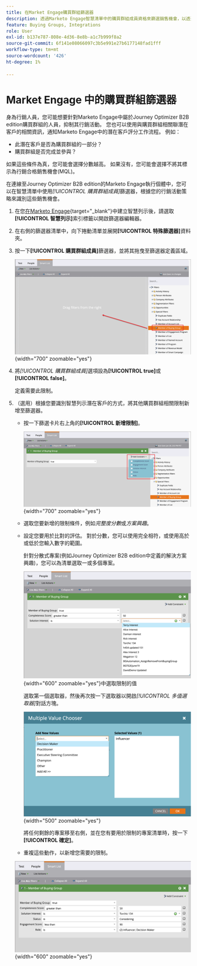 ```yaml
---
title: 在Market Engage購買群組篩選器
description: 透過Marketo Engage智慧清單中的購買群組成員資格來篩選銷售機會，以透過Journey Optimizer B2B edition最佳化行銷活動和銷售機會評分。
feature: Buying Groups, Integrations
role: User
exl-id: b137e787-808e-4d36-8e8b-a1c7b999f8a2
source-git-commit: 6f141e08066097c3b5e991e27b6177148fad1fff
workflow-type: tm+mt
source-wordcount: '426'
ht-degree: 1%

---
```


# Market Engage 中的購買群組篩選器

身為行銷人員，您可能想要針對Marketo Engage中屬於Journey Optimizer B2B edition購買群組的人員，抑制其行銷活動。 您也可以使用與購買群組相關聯潛在客戶的相關資訊，通知Marketo Engage中的潛在客戶評分工作流程。 例如：

* 此潛在客戶是否為購買群組的一部分？
* 購買群組是否完成並參與？

如果這些條件為真，您可能會選擇分數越高。 如果沒有，您可能會選擇不將其標示為行銷合格銷售機會(MQL)。

在連線至Journey Optimizer B2B edition的Marketo Engage執行個體中，您可以在智慧清單中使用&#x200B;_[!UICONTROL 購買群組成員]_&#x200B;篩選器，根據您的行銷活動策略來識別這些銷售機會。

1. 在您[在Marketo Engage](https://experienceleague.adobe.com/en/docs/marketo/using/product-docs/core-marketo-concepts/smart-lists-and-static-lists/creating-a-smart-list/create-a-smart-list){target="_blank"}中建立智慧列示後，請選取&#x200B;**[!UICONTROL 智慧列示]**&#x200B;索引標籤以開啟篩選器編輯器。

1. 在右側的篩選器清單中，向下捲動清單並展開&#x200B;**[!UICONTROL 特殊篩選器]**&#x200B;資料夾。

1. 按一下&#x200B;**[!UICONTROL 購買群組成員]**&#x200B;篩選器，並將其拖曳至篩選器定義區域。

   ![將購買群組篩選的成員新增至智慧清單](./assets/me-member-of-buying-group-filter-add.png){width="700" zoomable="yes"}

1. 將&#x200B;_[!UICONTROL 購買群組成員]_&#x200B;選項設為&#x200B;**[!UICONTROL true]**&#x200B;或&#x200B;**[!UICONTROL false]**。

   定義需要此限制。

1. （選用）根據您要識別智慧列示潛在客戶的方式，將其他購買群組相關限制新增至篩選器。

   * 按一下篩選卡片右上角的&#x200B;**[!UICONTROL 新增限制]**。

     ![選取其他條件約束](./assets/me-member-of-buying-group-filter-add-constraint.png){width="700" zoomable="yes"}

   * 選取您要新增的限制條件，例如&#x200B;_完整度分數_&#x200B;或&#x200B;_方案興趣_。

   * 設定您要用於比對的評估。 對於分數，您可以使用完全相符，或使用高於或低於您輸入數字的範圍。

     針對分散式專案(例如Journey Optimizer B2B edition中定義的解決方案興趣)，您可以為清單選取一或多個專案。

     ![從清單](./assets/me-member-of-buying-group-filter-constraint-list.png){width="600" zoomable="yes"}中選取限制的值

     選取第一個選取器，然後再次按一下選取器以開啟&#x200B;_[!UICONTROL 多值選取器]_&#x200B;對話方塊。

     ![為條件約束選取多個值](./assets/me-member-of-buying-group-filter-constraint-multiple-value.png){width="500" zoomable="yes"}

     將任何剩餘的專案移至右側，並在您有要用於限制的專案清單時，按一下&#x200B;**[!UICONTROL 確定]**。

   * 重複這些動作，以新增您需要的限制。

   ![具有多重限制的「購買群組」成員](./assets/me-member-of-buying-group-filter-constraints-complete.png){width="600" zoomable="yes"}
